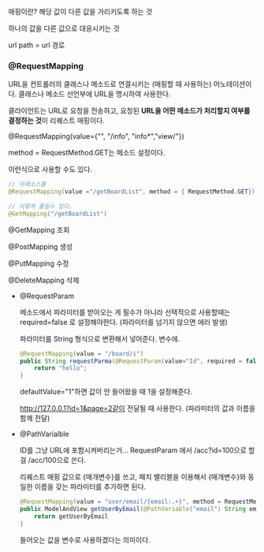 매핑이란? 해당 값이 다른 값을 가리키도록 하는 것

하나의 값을 다른 값으로 대응시키는 것

url path = url 경로

### @RequestMapping

 URL을 컨트롤러의 클래스나 메소드로 연결시키는 (매핑할 때 사용하는) 어노테이션이다. 클래스나 메소드 선언부에 URL을 명시하여 사용한다. 

클라이언트는 URL로 요청을 전송하고, 요청된 **URL을 어떤 메소드가 처리할지 여부를 결정하는 것**이 리퀘스트 매핑이다. 

@RequestMapping(value={"", "/info", "info*","view/"})

method = RequestMethod.GET는 메소드 설정이다.

이런식으로 사용할 수도 있다. 

```java
// 아래소스를
@RequestMapping(value ="/getBoardList", method = { RequestMethod.GET})
 
// 이렇게 줄일수 있다.
@GetMapping("/getBoardList")
```

@GetMapping 조회

@PostMapping  생성

@PutMapping  수정

@DeleteMapping  삭제



- @RequestParam

  메소드에서 파라미터를 받아오는 게 필수가 아니라 선택적으로 사용할때는 required=false 로 설정해야한다.  (파라미터를 넘기지 않으면 에러 발생)

  파라미터를 String 형식으로 변환해서 넣어준다. 변수에.

  ```java
  @RequestMapping(value = "/board/i")
  public String requestParma(@RequestParam(value="Id", required = false) String Id, @RequestParam ("page") String page){
      return "hello";
  }
  ```

  defaultValue="1"하면 값이 안 들어왔을 때 1을 설정해준다.

  http://127.0.0.1?id=1&page=2같이 전달될 때 사용한다. (파라미터의 값과 이름을 함께 전달)

  

- @PathVarialble

  ID를 그냥 URL에 포함시켜버리는거... RequestParam 에서 /acc?id=100으로 할걸 /acc/100으로 쓴다.

  리퀘스트 매핑 값으로 {매개변수}를 쓰고, 패치 밸리블을 이용해서 {매개변수}와 동일한 이름을 갖는 파라미터를 추가하면 된다.

  ```java
  @RequestMapping(value = "user/email/{email:.+}", method = RequestMethod.GET)
  public ModelAndView getUserByEmail(@PathVariable("email") String email) {
      return getUserByEmail
  }
  ```

  들어오는 값을 변수로 사용하겠다는 의미이다. 

